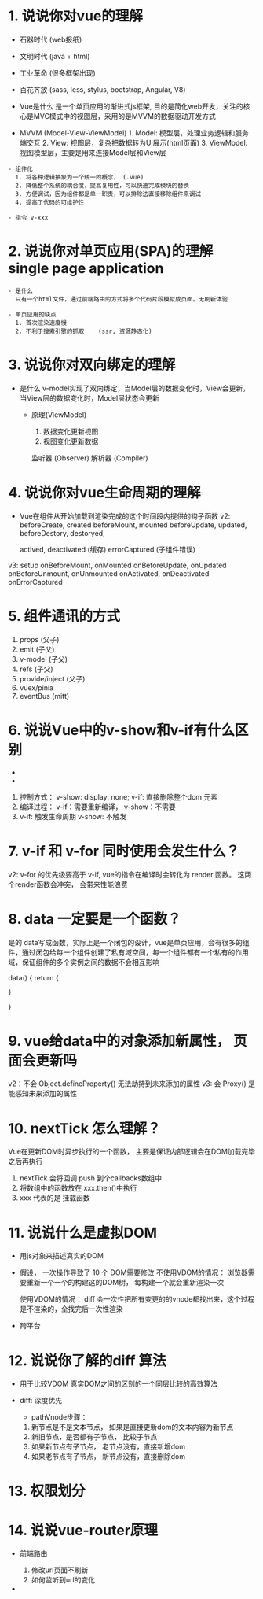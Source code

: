 # 1. 说说你对vue的理解
   - 石器时代    (web报纸)
   - 文明时代    (java + html)
   - 工业革命    (很多框架出现)
   - 百花齐放    (sass, less, stylus, bootstrap, Angular, V8)

   - Vue是什么
     是一个单页应用的渐进式js框架, 目的是简化web开发，关注的核心是MVC模式中的视图层，采用的是MVVM的数据驱动开发方式

   - MVVM  (Model-View-ViewModel)
    1. Model: 模型层，处理业务逻辑和服务端交互
    2. View: 视图层，复杂把数据转为UI展示(html页面)
    3. ViewModel: 视图模型层，主要是用来连接Model层和View层

    - 组件化
      1. 将各种逻辑抽象为一个统一的概念， (.vue)
      2. 降低整个系统的耦合度，提高复用性，可以快速完成模块的替换
      3. 方便调试，因为组件都是单一职责，可以排除法直接移除组件来调试
      4. 提高了代码的可维护性

    - 指令 v-xxx

# 2. 说说你对单页应用(SPA)的理解  single page application
    - 是什么
      只有一个html文件，通过前端路由的方式将多个代码片段模拟成页面。无刷新体验

    - 单页应用的缺点
      1. 首次渲染速度慢
      2. 不利于搜索引擎的抓取    (ssr, 资源静态化)


# 3. 说说你对双向绑定的理解
  - 是什么
    v-model实现了双向绑定，当Model层的数据变化时，View会更新，当View层的数据变化时，Model层状态会更新

    - 原理(ViewModel)
      1. 数据变化更新视图
      2. 视图变化更新数据

      监听器 (Observer)  解析器 (Compiler)


# 4. 说说你对vue生命周期的理解
  - Vue在组件从开始加载到渲染完成的这个时间段内提供的钩子函数
  v2:
    beforeCreate, created
    beforeMount, mounted
    beforeUpdate, updated,
    beforeDestory, destoryed,

    actived, deactivated (缓存)
    errorCaptured (子组件错误)

  v3: setup
      onBeforeMount, onMounted
      onBeforeUpdate, onUpdated
      onBeforeUnmount, onUnmounted
      onActivated, onDeactivated
      onErrorCaptured


# 5. 组件通讯的方式
  1. props    (父子)
  2. emit     (子父)
  3. v-model  (子父)
  4. refs     (子父)
  5. provide/inject   (父子)
  6. vuex/pinia
  7. eventBus  (mitt)

# 6. 说说Vue中的v-show和v-if有什么区别
  - <Model v-show="false">
  - <Model v-if="false">

  1. 控制方式： v-show: display: none; v-if: 直接删除整个dom 元素
  2. 编译过程： v-if：需要重新编译， v-show：不需要
  3. v-if: 触发生命周期 v-show: 不触发

# 7. v-if 和 v-for 同时使用会发生什么？
  v2: v-for 的优先级要高于 v-if, vue的指令在编译时会转化为 render 函数。 这两个render函数会冲突， 会带来性能浪费

# 8. data 一定要是一个函数？
  是的
  data写成函数，实际上是一个闭包的设计，vue是单页应用，会有很多的组件，通过闭包给每一个组件创建了私有域空间，每一个组件都有一个私有的作用域，保证组件的多个实例之间的数据不会相互影响

  data() {
    return {

    }
  }

# 9. vue给data中的对象添加新属性， 页面会更新吗
  v2：不会 Object.defineProperty() 无法劫持到未来添加的属性
  v3: 会 Proxy() 是能感知未来添加的属性

# 10. nextTick 怎么理解？
  Vue在更新DOM时异步执行的一个函数， 主要是保证内部逻辑会在DOM加载完毕之后再执行

  1. nextTick 会将回调 push 到个callbacks数组中
  2. 将数组中的函数放在 xxx.then()中执行
  3. xxx 代表的是 挂载函数

# 11. 说说什么是虚拟DOM
  - 用js对象来描述真实的DOM

  - 假设， 一次操作导致了 10 个 DOM需要修改
    不使用VDOM的情况： 浏览器需要重新一个一个的构建这的DOM树， 每构建一个就会重新渲染一次

    使用VDOM的情况： diff 会一次性把所有变更的的vnode都找出来，这个过程是不渲染的，全找完后一次性渲染

  - 跨平台
# 12. 说说你了解的diff 算法
  - 用于比较VDOM 真实DOM之间的区别的一个同层比较的高效算法

- diff: 深度优先

  - pathVnode步骤：
  1. 新节点是不是文本节点， 如果是直接更新dom的文本内容为新节点
  2. 新旧节点，是否都有子节点， 比较子节点
  3. 如果新节点有子节点， 老节点没有，直接新增dom
  4. 如果老节点有子节点， 新节点没有，直接删除dom

# 13. 权限划分

# 14. 说说vue-router原理
  - 前端路由
    1. 修改url页面不刷新
    2. 如何监听到url的变化
    
  - 


